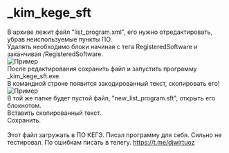 # _kim_kege_sft
В архиве лежит файл "list_program.xml", его нужно отредактировать, убрав неиспользуемые пункты ПО.</br>
Удалять необходимо блоки начиная с тега RegisteredSoftware и заканчивая /RegisteredSoftware.</br>
![Пример](https://user-images.githubusercontent.com/20368858/221347117-c381d77b-66e8-42d5-b095-d06fa02b909b.png)</br>
После редактирования сохранить файл и запустить программу _kim_kege_sft.exe.</br>
В командной строке появится закодированный текст, скопировать его!</br>
![Пример](https://user-images.githubusercontent.com/20368858/221345295-cf9e989e-66cc-45a7-b286-e50ac6fce489.png)</br>
В той же папке будет пустой файл, "new_list_program.sft", открыть его блокнотом.</br>
Вставить скопированный текст.</br>
Сохранить.</br>
</br>
Этот файл загружать в ПО КЕГЭ. Писал программу для себя. Сильно не тестировал. По ошибкам писать в телегу. https://t.me/djwirtuoz
